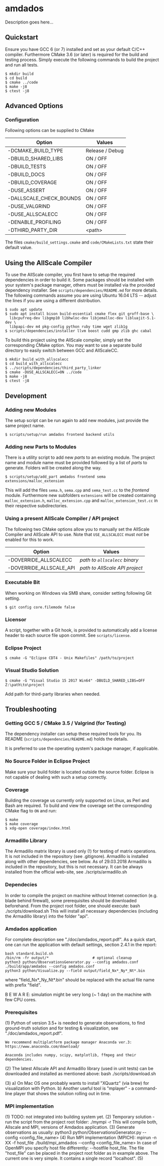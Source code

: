 # amdados

Description goes here...

## Quickstart

Ensure you have GCC 6 (or 7) installed and set as your default C/C++ compiler.
Furthermore CMake 3.6 (or later) is required for the build and testing process.
Simply execute the following commands to build the project and run all tests.

    $ mkdir build
    $ cd build
    $ cmake ../code
    $ make -j8
    $ ctest -j8

## Advanced Options

### Configuration

Following options can be supplied to CMake

| Option                  | Values          |
| ----------------------- | --------------- |
| -DCMAKE_BUILD_TYPE      | Release / Debug |
| -DBUILD_SHARED_LIBS     | ON / OFF        |
| -DBUILD_TESTS           | ON / OFF        |
| -DBUILD_DOCS            | ON / OFF        |
| -DBUILD_COVERAGE        | ON / OFF        |
| -DUSE_ASSERT            | ON / OFF        |
| -DALLSCALE_CHECK_BOUNDS | ON / OFF        |
| -DUSE_VALGRIND          | ON / OFF        |
| -DUSE_ALLSCALECC        | ON / OFF        |
| -DENABLE_PROFILING      | ON / OFF        |
| -DTHIRD_PARTY_DIR       | \<path\>        |

The files `cmake/build_settings.cmake` and `code/CMakeLists.txt` state their
default value.

## Using the AllScale Compiler

To use the AllScale compiler, you first have to setup the required dependencies
in order to build it. Some packages should be installed with your system's
package manager, others must be installed via the provided dependency
installer.  See `scripts/dependencies/README.md` for more details. The
following commands assume you are using Ubuntu 16.04 LTS -- adjust the lines if
you are using a different distribution.

    $ sudo apt update
    $ sudo apt install bison build-essential cmake flex git groff-base \
      libcpufreq-dev libgmp10 libhwloc-dev libjemalloc-dev libluajit-5.1-dev \
      libpapi-dev m4 pkg-config python ruby time wget zlib1g
    $ scripts/dependencies/installer llvm boost cudd gmp zlib ghc cabal

To build this project using the AllScale compiler, simply set the corresponding
CMake option. You may want to use a separate build directory to easily switch
between GCC and AllScaleCC.

    $ mkdir build_with_allscalecc
    $ cd build_with_allscalecc
    $ ../scripts/dependencies/third_party_linker
    $ cmake -DUSE_ALLSCALECC=ON ../code
    $ make -j8
    $ ctest -j8

## Development

### Adding new Modules

The setup script can be run again to add new modules, just provide the same
project name.

    $ scripts/setup/run amdados frontend backend utils

### Adding new Parts to Modules

There is a utility script to add new *parts* to an existing module. The project
name and module name must be provided followed by a list of *parts* to
generate. Folders will be created along the way.

    $ scripts/setup/add_part amdados frontend sema extensions/malloc_extension

This will add the files `sema.h`, `sema.cpp` and `sema_test.cc` to the
*frontend* module. Furthermore new subfolders `extensions` will be created
containing `malloc_extension.h`, `malloc_extension.cpp` and
`malloc_extension_test.cc` in their respective subdirectories.

### Using a present AllScale Compiler / API project

The following two CMake options allow you to manually set the AllScale Compiler
and AllScale API to use. Note that `USE_ALLSCALECC` must *not* be enabled for
this to work.

| Option                  | Values                         |
| ----------------------- | ------------------------------ |
| -DOVERRIDE_ALLSCALECC   | *path to `allscalecc` binary*  |
| -DOVERRIDE_ALLSCALE_API | *path to AllScale API project* |

### Executable Bit

When working on Windows via SMB share, consider setting following Git setting.

    $ git config core.filemode false

### Licensor

A script, together with a Git hook, is provided to automatically add a license
header to each source file upon commit. See `scripts/license`.

### Eclipse Project

    $ cmake -G "Eclipse CDT4 - Unix Makefiles" /path/to/project

### Visual Studio Solution

    $ cmake -G "Visual Studio 15 2017 Win64" -DBUILD_SHARED_LIBS=OFF Z:\path\to\project

Add path for third-party libraries when needed.

## Troubleshooting

### Getting GCC 5 / CMake 3.5 / Valgrind (for Testing)

The dependency installer can setup these required tools for you. Its README
(`scripts/dependencies/README.md`) holds the details.

It is preferred to use the operating system's package manager, if applicable.

### No Source Folder in Eclipse Project

Make sure your build folder is located outside the source folder. Eclipse is
not capable of dealing with such a setup correctly.

### Coverage

Building the coverage us currently only supported on Linux, as Perl and Bash
are required. To build and view the coverage set the corresponding CMake flag
to `ON` and run:

    $ make
    $ make coverage
    $ xdg-open coverage/index.html
    
### Armadillo Library

The Armadillo matrix library is used only (!) for testing of matrix operations.
It is not included in the repository (see .gitignore).
Armadillo is installed along with other dependencies, see below.
As of 29.03.2018 Armadillo is included in the repository, but this is not
necessary. It can be always installed from the official web-site, see
./scripts/armadillo.sh

### Dependecies

In order to compile the project on machine without Internet connection
(e.g. blade behind firewall), some prerequisites should be downloaded
beforehand. From the project root folder, one should execute:
    bash ./scripts/download.sh
This will install all necessary dependencies (including the Armadillo library)
into the folder "api".

### Amdados application

For complete description see "./doc/amdados_report.pdf".
As a quick start, one can run the application with default settings,
section 2.4.1 in the report:

    bash standard.build.sh
    /bin/rm -fr output/*                    # optional cleanup
    python3 python/ObservationsGenerator.py --config amdados.conf
    ./build/app/amdados --config amdados.conf
    python3 python/Visualize.py --field output/field_Nx*_Ny*_Nt*.bin

where "field_Nx*_Ny_Nt*.bin" should be replaced with the actual file name with
prefix "field".

B E W A R E:
simulation might be very long (~ 1 day) on the machine with few CPU cores.

### Prerequisites

(1) Python of version 3.5+ is needed to generate observations, to find
    ground-truth solution and for testing & visualization,
    see "./doc/amdados_report.pdf".

    We recommend multiplatform package manager Anaconda ver.3:
    https://www.anaconda.com/download/

    Anaconda includes numpy, scipy, matplotlib, ffmpeg and their dependencies.

(2) The latest Allscale API and Armadillo library (used in unit tests)
    can be downloaded and installed as mentioned above:
        bash ./scripts/download.sh

(3) a) On Mac OS one probably wants to install "XQuartz" (via brew) for
    visualization with Python.
    b) Another useful tool is "mplayer" - a command-line player that
    shows the solution rolling out in time.

### MPI implementation

(1) TODO: not integrated into building system yet.
(2) Temporary solution - run the script from the project root folder:
        ./mympi -r
    This will compile both, Allscale and MPI, versions of Amdados application.
(3) Generate observations as usually:
        python3 python/ObservationsGenerator.py --config <config_file_name>
(4) Run MPI implementation (MPICH):
        mpirun -n XX -f host_file ./build/mpi_amdados --config <config_file_name>
    In case of OpenMPI you specify host file differently: --hostfile host_file.
    The file "host_file" can be placed in the project root folder as in example
    above. The current one is very simple. It contains a single record
    "localhost".
(5)
